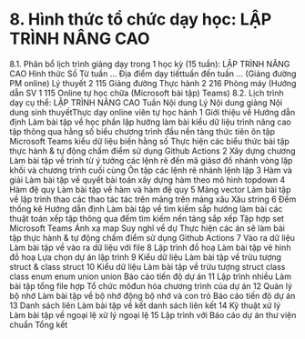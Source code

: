 # 8. Hình thức tổ chức dạy học: LẬP TRÌNH NÂNG CAO
8.1. Phân bổ lịch trình giảng dạy trong 1 học kỳ (15 tuần): LẬP TRÌNH NÂNG CAO Hình thức Số Từ tuần ... Địa điểm dạy tiếttuần đến tuần ... (Giảng đường PM online) Lý thuyết 2 115 Giảng đường Thực hành 2 216 Phòng máy (Hướng dẫn SV 1 115 Online tự học chữa (Microsoft bài tập) Teams) 8.2. Lịch trình dạy cụ thể: LẬP TRÌNH NÂNG CAO Tuần Nội dung Lý Nội dung giảng Nội dung sinh thuyếtThực dạy online viên tự học hành 1 Giới thiệu về Hướng dẫn định Làm bài tập về học phần lập hướng làm bài kiểu dữ liệu trình nâng cao tập thông qua hằng số biểu chương trình đầu nền tảng thức tiên ôn tập Microsoft Teams kiểu dữ liệu biến hằng số Thực hiện các biểu thức bài tập thực hành & tự động chấm điểm sử dụng Github Actions 2 Xây dựng chương Làm bài tập về trình từ ý tưởng các lệnh rẽ đến mã giảsơ đồ nhánh vòng lặp khối và chương trình cuối cùng Ôn tập các lệnh rẽ nhánh lệnh lặp 3 Hàm và giải Làm bài tập về quyết bài toán xây dựng hàm theo mô hình topdown 4 Hàm đệ quy Làm bài tập về hàm và hàm đệ quy 5 Mảng vector Làm bài tập về lập trình thao các thao tác tác trên mảng trên mảng xâu Xâu string 6 Đếm thống kê Hướng dẫn định Làm bài tập về tìm kiếm sắp hướng làm bài các thuật toán xếp tập thông qua đếm tìm kiếm nền tảng sắp xếp Tập hợp set Microsoft Teams Ánh xạ map Suy nghĩ về dự Thực hiện các án sẽ làm bài tập thực hành & tự động chấm điểm sử dụng Github Actions 7 Vào ra dữ liệu Làm bài tập về vào ra dữ liệu với file 8 Lập trình đồ hoạ Làm bài tập vẽ hình đồ hoạ Lựa chọn dự án lập trình 9 Kiểu dữ liệu Làm bài tập về trừu tượng struct & class struct 10 Kiểu dữ liệu Làm bài tập về trừu tượng struct class class enum enum union union Báo cáo tiến độ dự án 11 Lập trình nhiều Làm bài tập tổng file hợp Tổ chức môđun hóa chương trình của dự án 12 Quản lý bộ nhớ Làm bài tập về bộ nhớ động bộ nhớ và con trỏ Báo cáo tiến độ dự án 13 Danh sách liên Làm bài tập về kết danh sách liên kết 14 Kỹ thuật xử lý Làm bài tập về ngoại lệ xử lý ngoại lệ 15 Lập trình với Báo cáo dự án thư viện chuẩn Tổng kết

